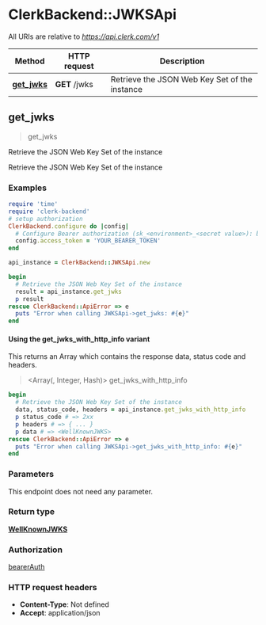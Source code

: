 # ClerkBackend::JWKSApi

All URIs are relative to *https://api.clerk.com/v1*

| Method | HTTP request | Description |
| ------ | ------------ | ----------- |
| [**get_jwks**](JWKSApi.md#get_jwks) | **GET** /jwks | Retrieve the JSON Web Key Set of the instance |


## get_jwks

> <WellKnownJWKS> get_jwks

Retrieve the JSON Web Key Set of the instance

Retrieve the JSON Web Key Set of the instance

### Examples

```ruby
require 'time'
require 'clerk-backend'
# setup authorization
ClerkBackend.configure do |config|
  # Configure Bearer authorization (sk_<environment>_<secret value>): bearerAuth
  config.access_token = 'YOUR_BEARER_TOKEN'
end

api_instance = ClerkBackend::JWKSApi.new

begin
  # Retrieve the JSON Web Key Set of the instance
  result = api_instance.get_jwks
  p result
rescue ClerkBackend::ApiError => e
  puts "Error when calling JWKSApi->get_jwks: #{e}"
end
```

#### Using the get_jwks_with_http_info variant

This returns an Array which contains the response data, status code and headers.

> <Array(<WellKnownJWKS>, Integer, Hash)> get_jwks_with_http_info

```ruby
begin
  # Retrieve the JSON Web Key Set of the instance
  data, status_code, headers = api_instance.get_jwks_with_http_info
  p status_code # => 2xx
  p headers # => { ... }
  p data # => <WellKnownJWKS>
rescue ClerkBackend::ApiError => e
  puts "Error when calling JWKSApi->get_jwks_with_http_info: #{e}"
end
```

### Parameters

This endpoint does not need any parameter.

### Return type

[**WellKnownJWKS**](WellKnownJWKS.md)

### Authorization

[bearerAuth](../README.md#bearerAuth)

### HTTP request headers

- **Content-Type**: Not defined
- **Accept**: application/json

